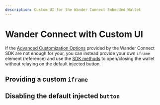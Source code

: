 ```yaml
---
description: Custom UI for the Wander Connect Embedded Wallet
---
```


# Wander Connect with Custom UI

If the [Advanced Customization Options](connect/advanced-customization.md) provided by the Wander Connect SDK are not
enough for your, you can instead provide your own `iframe` element (reference) and use the
[SDK methods](connect/methods.md) to open/closing the wallet without relaying on the default injected button.

## Providing a custom `iframe`

## Disabling the default injected `button`
